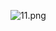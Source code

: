 ![11.png](https://github.com/Tan12d/Python_Turtle/assets/100254217/df5373be-f1f8-4f0a-9faa-b26c2bc5cd03)
